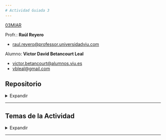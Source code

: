 ```yaml
---
# Actividad Guiada 3
---
```


[03MIAR](https://github.com/vbleal/03MIAR)


Profr.: **Raúl Reyero**

*  [raul.reyero@professor.universidadviu.com](raul.reyero@professor.universidadviu.com)


Alumno: **Victor David Betancourt Leal**

*  [victor.betancourt@alumnos.viu.es](victor.betancourt@alumnos.viu.es)
*  [vbleal@gmail.com](vbleal@gmail.com)


## Repositorio

<details>
    <summary> Expandir </summary>

*  📒 Colab: [https://drive.google.com/file/d/1K52i3YtufDhOhKN8sc5odvT3DXdeASm_/view?usp=sharing](https://drive.google.com/file/d/1K52i3YtufDhOhKN8sc5odvT3DXdeASm_/view?usp=sharing)

*  🚀 GitHub: [https://github.com/vbleal/03MIAR/tree/main/AG3](https://github.com/vbleal/03MIAR/tree/main/AG3)


![]()

</details>

----------------


## Temas de la Actividad

<details>
    <summary> Expandir </summary>

- Búsqueda Aleatoria
- Búsqueda Local
- Simulated Annealing (Recocido Simulado)
- Búsqueda Local Mejorada con Entornos Variables
- Búsqueda Local Mejorada con Simulated Annealing


![https://raw.githubusercontent.com/vbleal/03MIAR/main/Im/SA.jpeg](https://raw.githubusercontent.com/vbleal/03MIAR/main/Im/SA.jpeg)

Image Credits: IntechOpen


</details>

----------------





